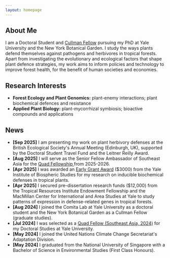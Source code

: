 ```yaml
---
layout: homepage
---
```


## About Me

I am a Doctoral Student and <a href="https://tri.yale.edu/fellows/cullman-joint-degree-program" target="_blank">Cullman Fellow</a> pursuing my PhD at Yale University and the New York Botanical Garden.
I study the ways plants defend themselves against pathogens and herbivores in tropical forests. Apart from investigating the evolutionary and ecological factors that shape plant defence strategies, my work aims to inform policies and technology to improve forest health, for the benefit of human societies and economies. 

## Research Interests 

- **Forest Ecology and Plant Genomics:** plant-enemy interactions; plant biochemical defences and resistance
- **Applied Plant Biology:** plant-mycorrhizal symbiosis; bioactive compounds and applications

## News

- **[Sep 2025]** I am presenting my work on plant herbivory defenses at the British Ecological Society's Annual Meeting (Edinburgh, UK), supported by the Doctoral Student Travel Fund and the Leitner Reilly Award.
- **[Aug 2025]** I will serve as the Senior Fellow Ambassador of Southeast Asia for the <a href="https://www.quadfellowship.org/"> Quad Fellowship </a> from 2025-2026.
- **[Apr 2025]** I was awarded an <a href="https://yibs.yale.edu/research/yibs-small-grant-program" target="_blank"> Early Grant Award</a> ($3000) from the Yale Institute of Biospheric Studies for my research on inducible biochemical defenses in tropical plants.
- **[Apr 2025]** I secured pre-dissertation research funds ($12,000) from the Tropical Resources Institute Endowment Fellowship and the MacMillan Center for International and Area Studies at Yale to study patterns of expression in defense-related genes in tropical forests.
- **[Aug 2024]** I joined the Comita Lab at Yale University as a doctoral student and the New York Botanical Garden as a Cullman Fellow (graduate studies).
- **[Jul 2024]** I was selected as a <a href="https://news.yale.edu/2024/08/09/three-yale-students-named-2024-quad-fellows-stem-fields" target="_blank"> Quad Fellow (Southeast Asia, 2024)</a> for my Doctoral Studies at Yale University.
- **[May 2024]** I joined the United Nations Climate Change Secretariat's Adaptation Division.
- **[May 2024]** I graduated from the National University of Singapore with a Bachelor of Science in Environmental Studies (First Class Honours). 


